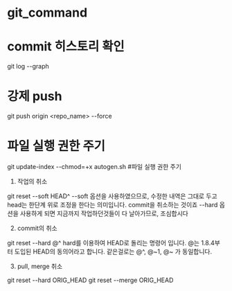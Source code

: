 # git_command

# commit 히스토리 확인
git log --graph 

# 강제 push
git push origin <repo_name> --force 

# 파일 실행 권한 주기
git update-index --chmod=+x autogen.sh #파일 실행 권한 주기

1. 작업의 취소

git reset --soft HEAD^
--soft 옵션을 사용하였으므로, 수정한 내역은 그대로 두고 head는 한단계 위로 조정을 한다는 의미입니다. commit을 취소하는 것이죠
--hard 옵션을 사용하게 되면 지금까지 작업하던것들이 다 날아가므로, 조심합시다

2. commit의 취소

git reset --hard @^
hard를 이용하여 HEAD로 돌리는 명령어 입니다.
@는 1.8.4부터 도입된 HEAD의 동의어라고 합니다. 같은걸로는 @^, @~1, @~ 가 동일합니다.

3. pull, merge 취소

git reset --hard ORIG_HEAD
git reset --merge ORIG_HEAD